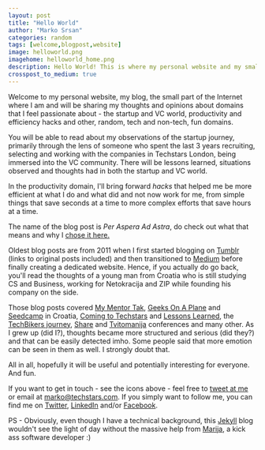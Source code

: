 ```yaml
---
layout: post
title: "Hello World"
author: "Marko Srsan"
categories: random
tags: [welcome,blogpost,website]
image: helloworld.png
imagehome: helloworld_home.png
description: Hello World! This is where my personal website and my small part of the Internet will be based. Welcome!
crosspost_to_medium: true
---
```

Welcome to my personal website, my blog, the small part of the Internet where I am and will be sharing my thoughts and opinions about domains that I feel passionate about - the startup and VC world, productivity and efficiency hacks and other, random, tech and non-tech, fun domains. 

You will be able to read about my observations of the startup journey, primarily through the lens of someone who spent the last 3 years recruiting, selecting and working with the companies in Techstars London, being immersed into the VC community. There will be lessons learned, situations observed and thoughts had in both the startup and VC world.

In the productivity domain, I'll bring forward *hacks* that helped me be more efficient at what I do and what did and not now work for me, from simple things that save seconds at a time to more complex efforts that save hours at a time.

The name of the blog post is *Per Aspera Ad Astra*, do check out what that means and why I [chose it here.](per-aspera-ad-astra.html)

Oldest blog posts are from 2011 when I first started blogging on [Tumblr](http://msrsan.tumblr.com/) (links to original posts included) and then transitioned to [Medium](https://medium.com/@msrsan) before finally creating a dedicated website. Hence, if you actually do go back, you'll read the thoughts of a young man from Croatia who is still studying CS and Business, working for Netokracija and ZIP while founding his company on the side. 

Those blog posts covered [My Mentor Tak](My-Mentor-Tak-Lo.html), [Geeks On A Plane](GOAP-is-coming-to-croatia.html) and [Seedcamp](seedcamp-zagreb-2012.html) in Croatia, [Coming to Techstars](How-I-Got-Accepted-To-Techstars-London.html) and [Lessons Learned](Lessons-Learned-From-The-Techstars-London-Winter-2014-Batch.html), the [TechBikers journey](TechBikers-2015-Paris-London-Turning-The-Tide-On-Illiteracy.html), [Share](share-2012.html) and [Tvitomanija](tvitomanija-social-media-for-everybody.html) conferences and many other. As I grew up (did I?), thoughts became more structured and serious (did they?) and that can be easily detected imho. Some people said that more emotion can be seen in them as well. I strongly doubt that.

All in all, hopefully it will be useful and potentially interesting for everyone. And fun.

If you want to get in touch - see the icons above - feel free to [tweet at me](https://twitter.com/intent/tweet?text=%40msrsan) or email at marko@techstars.com. If you simply want to follow me, you can find me on [Twitter](www.twitter.com/msrsan), [LinkedIn](www.linkedin.com/msrsan) and/or [Facebook](www.facebook.com/msrsan). 

PS - Obviously, even though I have a technical background, this [Jekyll](https://jekyllrb.com/) blog wouldn't see the light of day without the massive help from [Marija](https://www.linkedin.com/in/marija-mandic/), a kick ass software developer :)